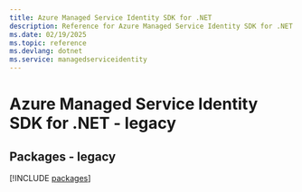 ```yaml
---
title: Azure Managed Service Identity SDK for .NET
description: Reference for Azure Managed Service Identity SDK for .NET
ms.date: 02/19/2025
ms.topic: reference
ms.devlang: dotnet
ms.service: managedserviceidentity
---
```

# Azure Managed Service Identity SDK for .NET - legacy
## Packages - legacy
[!INCLUDE [packages](managed-service-identity-index.md)]
